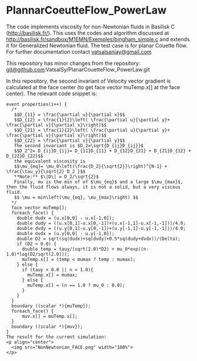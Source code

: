 # PlannarCoeutteFlow_PowerLaw
The code implements viscosity for non-Newtonian fluids in Basilisk C (http://basilisk.fr/). This uses the codes and algorithm discussed at http://basilisk.fr/sandbox/M1EMN/Exemples/bingham_simple.c and extends it for Generalized Newtonian fluid. The test case is for planar Couette flow. 
For further documentation contact vatsalsanjay@gmail.com

This repository has minor changes from the repository: git@github.com:VatsalSy/PlanarCouetteFlow_PowerLaw.git

In this repository, the second invariant of Velocity vector gradient is calculated at the face center (to get face vector muTemp.x[] at the face center).
The relevant code snippet is:

```
event properties(i++) {
  /*
   $$D_{11} = \frac{\partial u}{\partial x}$$
   $$D_{12} = \frac{1}{2}\left( \frac{\partial u}{\partial y}+ \frac{\partial v}{\partial x}\right)$$
   $$D_{21} = \frac{1}{2}\left( \frac{\partial u}{\partial y}+ \frac{\partial v}{\partial x}\right)$$
   $$D_{22} = \frac{\partial v}{\partial y}$$
   The second invariant is $D_2=\sqrt{D_{ij}D_{ij}}$
   $$D_2^2= D_{ij}D_{ij}= D_{11}D_{11} + D_{12}D_{21} + D_{21}D_{12} + D_{22}D_{22}$$
   the equivalent viscosity is
   $$\mu_{eq}= \mu_0\left(\frac{D_2}{\sqrt{2}}\right)^{N-1} + \frac{\tau_y}{\sqrt{2} D_2 }$$
   **Note:** $\|D\| = D_2/\sqrt{2}$
   Finally, mu is the min of of $\mu_{eq}$ and a large $\mu_{max}$, then the fluid flows always, it is not a solid, but a very viscous fluid.
   $$ \mu = min\left(\mu_{eq}, \mu_{max}\right) $$
  */
  face vector muTemp[];
  foreach_face() {
    double dudx = (u.x[0,0] - u.x[-1,0]);
    double dudy = ((u.x[0,1]-u.x[0,-1])+(u.x[-1,1]-u.x[-1,-1]))/4.0;
    double dvdy = ((u.y[0,1]-u.y[0,-1])+(u.y[-1,1]-u.y[-1,-1]))/4.0;
    double dvdx = (u.y[0,0] - u.y[-1,0]);
    double D2 = sqrt(sq(dudx)+sq(dvdy)+0.5*sq(dudy+dvdx))/(Delta);
    if (D2 > 0.0) {
      double temp = tauy/(sqrt(2.0)*D2) + mu_0*exp((n-1.0)*log(D2/sqrt(2.0)));
      muTemp.x[] = (temp < mumax ? temp : mumax);
    } else {
      if (tauy > 0.0 || n < 1.0){
        muTemp.x[] = mumax;
      } else {
        muTemp.x[] = (n == 1.0 ? mu_0 : 0.0);
      }
    }
  }
  boundary ((scalar *){muTemp});
  foreach_face() {
      muv.x[] = muTemp.x[];
  }
  boundary ((scalar *){muv});
}
The result for the current simulation:
<p align="center">
  <img src="NonNewtonian_FACE.png" width="100%">
</p>

